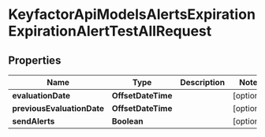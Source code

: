 

# KeyfactorApiModelsAlertsExpirationExpirationAlertTestAllRequest


## Properties

| Name | Type | Description | Notes |
|------------ | ------------- | ------------- | -------------|
|**evaluationDate** | **OffsetDateTime** |  |  [optional] |
|**previousEvaluationDate** | **OffsetDateTime** |  |  [optional] |
|**sendAlerts** | **Boolean** |  |  [optional] |



